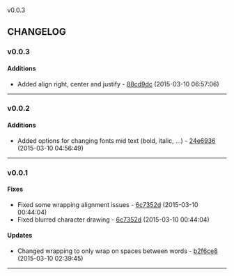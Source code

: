 v0.0.3

## CHANGELOG

### v0.0.3

#### Additions

* Added align right, center and justify - [88cd9dc](https://github.com/adonaac/popo/commit/88cd9dca1305d922c9e4cb5aa3cd6089b1ebed81) (2015-03-10 06:57:06)

---

### v0.0.2

#### Additions

* Added options for changing fonts mid text (bold, italic, ...) - [24e6936](https://github.com/adonaac/popo/commit/24e69368a9ad1cb8e869b58e76a91b77295ba4fb) (2015-03-10 04:56:49)

---

### v0.0.1


#### Fixes

* Fixed some wrapping alignment issues - [6c7352d](https://github.com/adonaac/popo/commit/6c7352dc16259af5f535cbeea0e2479bea99186c) (2015-03-10 00:44:04)
* Fixed blurred character drawing - [6c7352d](https://github.com/adonaac/popo/commit/6c7352dc16259af5f535cbeea0e2479bea99186c) (2015-03-10 00:44:04)

#### Updates

* Changed wrapping to only wrap on spaces between words - [b2f6ce8](https://github.com/adonaac/popo/commit/b2f6ce825b1e3c65b0afbc17b121d17daec4af98) (2015-03-10 02:39:45)

---

